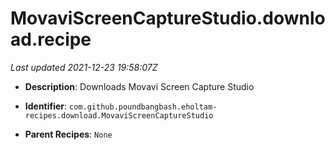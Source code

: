 # MovaviScreenCaptureStudio.download.recipe

_Last updated 2021-12-23 19:58:07Z_

- **Description**: Downloads Movavi Screen Capture Studio

- **Identifier**: `com.github.poundbangbash.eholtam-recipes.download.MovaviScreenCaptureStudio`

- **Parent Recipes**: `None`